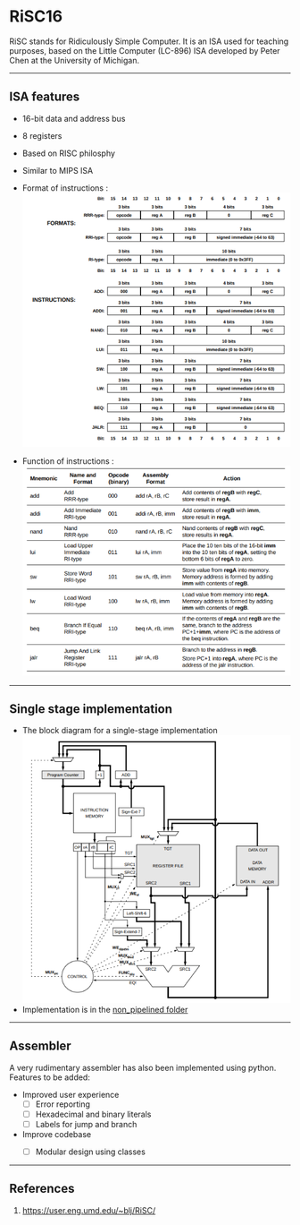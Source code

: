 # RiSC16

RiSC stands for Ridiculously Simple Computer. It is an ISA used for teaching purposes, based on the Little Computer (LC-896) ISA developed by Peter Chen at the University of Michigan.

---

## ISA features

- 16-bit data and address bus
- 8 registers
- Based on RISC philosphy
- Similar to MIPS ISA

- Format of instructions :
    ![Instruction set](./docs/RiSC16_ISA.png)

- Function of instructions :
    ![Instructions](docs/RiSC16_instructions.png)

---

## Single stage implementation

- The block diagram for a single-stage implementation
  ![Block diagram](docs/RiSC16_block_diag.png)
- Implementation is in the [non_pipelined folder](./non_pipelined)

---

## Assembler

A very rudimentary assembler has also been implemented using python. Features to be added:

- Improved user experience
  - [ ] Error reporting
  - [ ] Hexadecimal and binary literals
  - [ ] Labels for jump and branch

- Improve codebase
  - [ ] Modular design using classes


---

## References
1) https://user.eng.umd.edu/~blj/RiSC/
 
